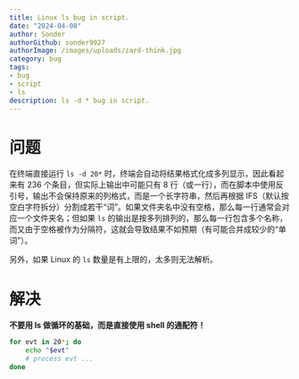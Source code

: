 ```yaml
---
title: Linux ls bug in script.
date: "2024-04-08"
author: Sonder
authorGithub: sonder9927
authorImage: /images/uploads/zard-think.jpg
category: bug
tags:
- bug
- script
- ls
description: ls -d * bug in script.
---
```


# 问题
在终端直接运行 `ls -d 20*` 时，终端会自动将结果格式化成多列显示，因此看起来有 236 个条目，但实际上输出中可能只有 8 行（或一行），而在脚本中使用反引号，输出不会保持原来的列格式，而是一个长字符串，然后再根据 IFS（默认按空白字符拆分）分割成若干“词”。如果文件夹名中没有空格，那么每一行通常会对应一个文件夹名；但如果 `ls` 的输出是按多列排列的，那么每一行包含多个名称，而又由于空格被作为分隔符，这就会导致结果不如预期（有可能合并成较少的“单词”）。

另外，如果 Linux 的 `ls` 数量是有上限的，太多则无法解析。

# 解决

**不要用 ls 做循环的基础，而是直接使用 shell 的通配符！**

```sh
for evt in 20*; do
    echo "$evt"
    # process evt ...
done
```